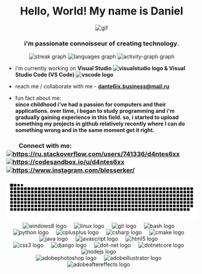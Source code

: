<h1 align="center">Hello, World! My name is Daniel</h1>

<div align="center">
  <img src="https://media2.giphy.com/media/v1.Y2lkPTc5MGI3NjExYTBwMDhjdzM5ZmpyZ3g1Nmk3aHpkaHI4ZzY3N201emE4YnBjajJ3cCZlcD12MV9pbnRlcm5hbF9naWZfYnlfaWQmY3Q9Zw/3oeHLp8FQLzM9soBt6/giphy.gif" height="350" alt = "gif">
</div>

<h3 align="center">i'm passionate connoisseur of creating technology.</h3>

<div align="center">
  <img src="https://streak-stats.demolab.com?user=d4ntes6xx&locale=en&mode=daily&theme=github_dark&hide_border=true&border_radius=5&date_format=M%20j%5B,%20Y%5D" height="150" alt="streak graph"  />
  <img src="https://github-readme-stats.vercel.app/api/top-langs?username=d4ntes6xx&locale=en&hide_title=false&layout=compact&card_width=320&langs_count=5&theme=github_dark&hide_border=true" height="200" alt="languages graph"  />
  
  <img src="https://github-readme-activity-graph.vercel.app/graph?username=d4ntes6xx&theme=github-dark&custom_title=Contribution%20Graph&area=true&hide_border=true&hide_title=false" height="250" alt="activity-graph graph"  />
</div>

<div align="left">
  
  - i'm currently working on <b> <a href="https://visualstudio.microsoft.com/" style="text-decoration: none">Visual Studio <img src="https://cdn.jsdelivr.net/gh/devicons/devicon/icons/visualstudio/visualstudio-plain.svg" height="20" alt="visualstudio logo" /> </a> & <a href="https://code.visualstudio.com/" style="text-decoration: none"> Visual Studio Code (VS Code) <img src="https://cdn.jsdelivr.net/gh/devicons/devicon/icons/vscode/vscode-original.svg" height="20" alt="vscode logo" /> </a> </b>


  - reach me / collaborate with me - <a style="text-decoration: none"> <b> dante6ix.business@mail.ru </b> </a>

  - fun fact about me: <br>
  **since childhood i've had a passion for computers and their applications. over time, i began to study programming and i'm gradually gaining experience in this field.
  so, i started to upload something my projects in github relatively recently where I can do something wrong and in the same moment get it right.**
</div>

<h3 align="left">
  &emsp;&emsp;Connect with me:&emsp;&emsp;&emsp;&emsp;&emsp;&emsp;&emsp;&emsp;&emsp;
  <a href="https://stackoverflow.com/users/https://ru.stackoverflow.com/users/741336/d4ntes6xx" target="blank"> <img align="center" src="https://raw.githubusercontent.com/rahuldkjain/github-profile-readme-generator/master/src/images/icons/Social/stack-overflow.svg" alt="https://ru.stackoverflow.com/users/741336/d4ntes6xx" height="30" width="40" /></a>
  <a href="https://codesandbox.com/https://codesandbox.io/u/d4ntes6xx" target="blank"><img align="center" src="https://raw.githubusercontent.com/rahuldkjain/github-profile-readme-generator/master/src/images/icons/Social/codesandbox.svg" alt="https://codesandbox.io/u/d4ntes6xx" height="30" width="40" /></a>
  <a href="https://instagram.com/https://www.instagram.com/blesserker/" target="blank"><img align="center" src="https://raw.githubusercontent.com/rahuldkjain/github-profile-readme-generator/master/src/images/icons/Social/instagram.svg" alt="https://www.instagram.com/blesserker/" height="30" width="40" /></a>
</h3>

<img src="https://raw.githubusercontent.com/d4ntes6xx/d4ntes6xx/output/snake.svg" alt="Snake animation" />

<br>

<div align="center">
  <img src="https://cdn.jsdelivr.net/gh/devicons/devicon/icons/windows8/windows8-original.svg" height="30" alt="windows8 logo"  />
  <img width="12" />
  <img src="https://cdn.jsdelivr.net/gh/devicons/devicon/icons/linux/linux-original.svg" height="30" alt="linux logo"  />
  <img width="12" />
  <img src="https://cdn.jsdelivr.net/gh/devicons/devicon/icons/git/git-original.svg" height="30" alt="git logo"  />
  <img width="12" />
  <img src="https://cdn.jsdelivr.net/gh/devicons/devicon/icons/bash/bash-original.svg" height="30" alt="bash logo"  />
  <img width="12" /> <br>
  <img src="https://cdn.jsdelivr.net/gh/devicons/devicon/icons/python/python-original.svg" height="30" alt="python logo"  />
  <img width="12" />
  <img src="https://cdn.jsdelivr.net/gh/devicons/devicon/icons/cplusplus/cplusplus-original.svg" height="30" alt="cplusplus logo"  />
  <img width="12" />
  <img src="https://cdn.jsdelivr.net/gh/devicons/devicon/icons/csharp/csharp-original.svg" height="30" alt="csharp logo"  />
  <img width="12" />
  <img src="https://cdn.jsdelivr.net/gh/devicons/devicon/icons/cmake/cmake-original.svg" height="30" alt="cmake logo"  />
  <img width="12" />
  <img src="https://cdn.jsdelivr.net/gh/devicons/devicon/icons/java/java-original.svg" height="30" alt="java logo"  />
  <img width="12" />
  <img src="https://cdn.jsdelivr.net/gh/devicons/devicon/icons/javascript/javascript-original.svg" height="30" alt="javascript logo"  />
  <img width="12" />
  <img src="https://cdn.jsdelivr.net/gh/devicons/devicon/icons/html5/html5-original.svg" height="30" alt="html5 logo"  />
  <img width="12" /> <br>
  <img src="https://cdn.jsdelivr.net/gh/devicons/devicon/icons/css3/css3-original.svg" height="30" alt="css3 logo"  />
  <img width="12" />
  <img src="https://cdn.jsdelivr.net/gh/devicons/devicon/icons/django/django-plain.svg" height="30" alt="django logo"  />
  <img width="12" />
  <img src="https://cdn.jsdelivr.net/gh/devicons/devicon/icons/dot-net/dot-net-original.svg" height="30" alt="dot-net logo"  />
  <img width="12" />
  <img src="https://cdn.jsdelivr.net/gh/devicons/devicon/icons/dotnetcore/dotnetcore-original.svg" height="30" alt="dotnetcore logo"  />
  <img width="12" />
  <img src="https://cdn.jsdelivr.net/gh/devicons/devicon/icons/nodejs/nodejs-original.svg" height="30" alt="nodejs logo"  />
  <img width="12" /> <br>
  <img src="https://skillicons.dev/icons?i=ps" height="30" alt="adobephotoshop logo"  />
  <img width="12" />
  <img src="https://skillicons.dev/icons?i=ai" height="30" alt="adobeillustrator logo"  />
  <img width="12" />
  <img src="https://skillicons.dev/icons?i=ae" height="30" alt="adobeaftereffects logo"  />
  <img width="12" />
</div>